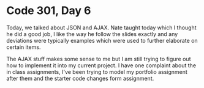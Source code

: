 <h1>Code 301, Day 6</h1>

<p>
  Today, we talked about JSON and AJAX. Nate taught today which I thought he did a good job, I like the way he follow the slides exactly and any deviations were typically examples which were used to further elaborate on certain items.

  The AJAX stuff makes some sense to me but I am still trying to figure out how to implement it into my current project. I have one complaint about the in class assignments, I've been trying to model my portfolio assignment after them and the starter code changes form assignment.
</p>

